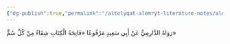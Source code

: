 ```yaml
---
{"dg-publish":true,"permalink":"/altelyqat-alemryt-literature-notes/alqran-quran/altfsyr/tfsyr-alfatht/hdyth-alfatht-shfae/"}
---
```


رَوَاهُ الدَّارِمِيُّ عَنْ أَبِي سَعِيدٍ مَرْفُوعًا «فَاتِحَةُ الْكِتَابِ شِفَاءٌ مِنْ كُلِّ سُمٍّ»